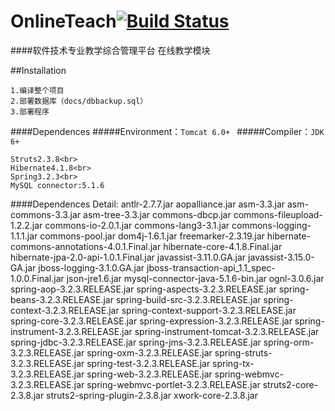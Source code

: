 OnlineTeach[![Build Status](https://travis-ci.org/rankun203/OnlineTeach.png)](https://travis-ci.org/rankun203/OnlineTeach)
===========
####软件技术专业教学综合管理平台 在线教学模块

##Installation  

    1.编译整个项目
    2.部署数据库（docs/dbbackup.sql）
    3.部署程序


####Dependences
#####Environment：`Tomcat 6.0+ `
#####Compiler：`JDK 6+ `

    Struts2.3.8<br>
    Hibernate4.1.8<br>
    Spring3.2.3<br>
    MySQL connector:5.1.6

####Dependences Detail:
    antlr-2.7.7.jar
    aopalliance.jar
    asm-3.3.jar
    asm-commons-3.3.jar
    asm-tree-3.3.jar
    commons-dbcp.jar
    commons-fileupload-1.2.2.jar
    commons-io-2.0.1.jar
    commons-lang3-3.1.jar
    commons-logging-1.1.1.jar
    commons-pool.jar
    dom4j-1.6.1.jar
    freemarker-2.3.19.jar
    hibernate-commons-annotations-4.0.1.Final.jar
    hibernate-core-4.1.8.Final.jar
    hibernate-jpa-2.0-api-1.0.1.Final.jar
    javassist-3.11.0.GA.jar
    javassist-3.15.0-GA.jar
    jboss-logging-3.1.0.GA.jar
    jboss-transaction-api_1.1_spec-1.0.0.Final.jar
    json-jre1.6.jar
    mysql-connector-java-5.1.6-bin.jar
    ognl-3.0.6.jar
    spring-aop-3.2.3.RELEASE.jar
    spring-aspects-3.2.3.RELEASE.jar
    spring-beans-3.2.3.RELEASE.jar
    spring-build-src-3.2.3.RELEASE.jar
    spring-context-3.2.3.RELEASE.jar
    spring-context-support-3.2.3.RELEASE.jar
    spring-core-3.2.3.RELEASE.jar
    spring-expression-3.2.3.RELEASE.jar
    spring-instrument-3.2.3.RELEASE.jar
    spring-instrument-tomcat-3.2.3.RELEASE.jar
    spring-jdbc-3.2.3.RELEASE.jar
    spring-jms-3.2.3.RELEASE.jar
    spring-orm-3.2.3.RELEASE.jar
    spring-oxm-3.2.3.RELEASE.jar
    spring-struts-3.2.3.RELEASE.jar
    spring-test-3.2.3.RELEASE.jar
    spring-tx-3.2.3.RELEASE.jar
    spring-web-3.2.3.RELEASE.jar
    spring-webmvc-3.2.3.RELEASE.jar
    spring-webmvc-portlet-3.2.3.RELEASE.jar
    struts2-core-2.3.8.jar
    struts2-spring-plugin-2.3.8.jar
    xwork-core-2.3.8.jar
